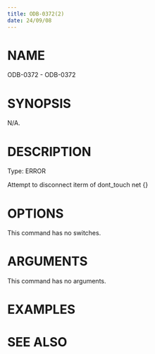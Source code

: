 ```yaml
---
title: ODB-0372(2)
date: 24/09/08
---
```


# NAME

ODB-0372 - ODB-0372

# SYNOPSIS

N/A.

# DESCRIPTION

Type: ERROR

Attempt to disconnect iterm of dont_touch net {}

# OPTIONS

This command has no switches.

# ARGUMENTS

This command has no arguments.

# EXAMPLES

# SEE ALSO
